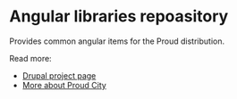 # Angular libraries repoasitory
Provides common angular items for the Proud distribution.

Read more:
* [Drupal project page](http://drupal.org/project/proud)
* [More about Proud City](http://getproudcity.com)

